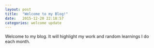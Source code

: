 ```yaml
---
layout: post
title:  "Welcome to my Blog!"
date:   2015-12-20 22:18:57
categories: welcome update
--- 
```


Welcome to my blog.  It will highlight my work and random learnings I do each month.
